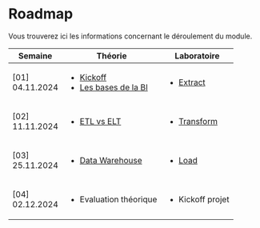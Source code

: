 # Roadmap

Vous trouverez ici les informations concernant le déroulement du module.



| Semaine                   | Théorie                                                                                                                                                          | Laboratoire                                                                                       |
| ------------------------- | ---------------------------------------------------------------------------------------------------------------------------------------------------------------- | ------------------------------------------------------------------------------------------------- |
| <p>[01]<br>04.11.2024</p> | <ul><li><a href="archives/session-2019-2020/kickoff.md">Kickoff</a></li><li><a href="theorie-et-concepts/les-bases-de-la-bi.md">Les bases de la BI</a></li></ul> | <ul><li><a href="laboratoires/object-storage-interface-test-class-and-sdk/">Extract</a></li></ul> |
| <p>[02]<br>11.11.2024</p> | <ul><li><a href="theorie-et-concepts/etl-vs-elt.md">ETL vs ELT</a></li></ul>                                                                                     | <ul><li><a href="broken-reference">Transform</a></li></ul>                                        |
| <p>[03]<br>25.11.2024</p> | <ul><li><a href="theorie-et-concepts/data-warehouse-vs-data-lake-vs-data-mart.md">Data Warehouse</a></li></ul>                                                   | <ul><li><a href="broken-reference">Load</a></li></ul>                                             |
| <p>[04]<br>02.12.2024</p> | <ul><li>Evaluation théorique</li></ul>                                                                                                                           | <ul><li>Kickoff projet</li></ul>                                                                  |

